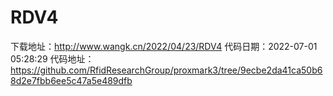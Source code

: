 # RDV4
下载地址：http://www.wangk.cn/2022/04/23/RDV4
代码日期：2022-07-01 05:28:29
代码地址：https://github.com/RfidResearchGroup/proxmark3/tree/9ecbe2da41ca50b68d2e7fbb6ee5c47a5e489dfb
